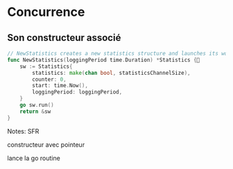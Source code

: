 <!-- .slide: class="with-code" -->

# Concurrence

## Son constructeur associé

```go
// NewStatistics creates a new statistics structure and launches its worker routine
func NewStatistics(loggingPeriod time.Duration) *Statistics {
    sw := Statistics{
        statistics: make(chan bool, statisticsChannelSize),
        counter: 0,
        start: time.Now(),
        loggingPeriod: loggingPeriod,
    }
    go sw.run()
    return &sw
}
```

<!-- .element: class="big-code" -->

Notes:
SFR

constructeur avec pointeur

lance la go routine
